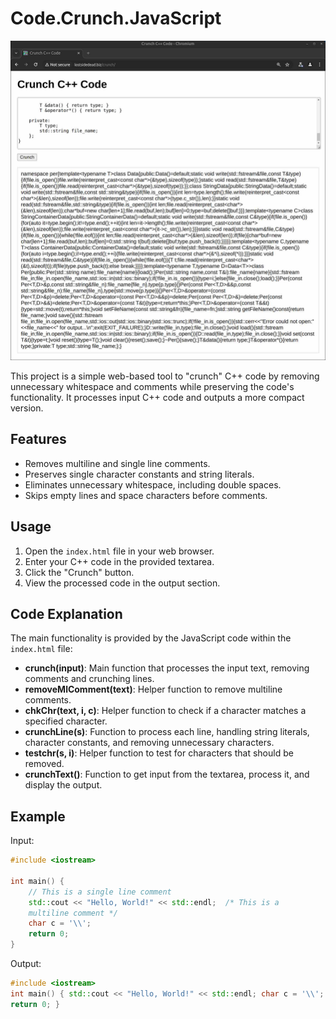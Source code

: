 # Code.Crunch.JavaScript

![screenshot](https://github.com/lostjared/Code.Crunch.JavaScript/blob/main/screenshot.jpg)

This project is a simple web-based tool to "crunch" C++ code by removing 
unnecessary whitespace and comments while preserving the code's 
functionality. It processes input C++ code and outputs a more compact 
version.

## Features

- Removes multiline and single line comments.
- Preserves single character constants and string literals.
- Eliminates unnecessary whitespace, including double spaces.
- Skips empty lines and space characters before comments.

## Usage

1. Open the `index.html` file in your web browser.
2. Enter your C++ code in the provided textarea.
3. Click the "Crunch" button.
4. View the processed code in the output section.

## Code Explanation

The main functionality is provided by the JavaScript code within the 
`index.html` file:

- **crunch(input)**: Main function that processes the input text, removing 
comments and crunching lines.
- **removeMlComment(text)**: Helper function to remove multiline comments.
- **chkChr(text, i, c)**: Helper function to check if a character matches 
a specified character.
- **crunchLine(s)**: Function to process each line, handling string 
literals, character constants, and removing unnecessary characters.
- **testchr(s, i)**: Helper function to test for characters that should be 
removed.
- **crunchText()**: Function to get input from the textarea, process it, 
and display the output.

## Example

Input:
```cpp
#include <iostream>

int main() {
    // This is a single line comment
    std::cout << "Hello, World!" << std::endl;  /* This is a
    multiline comment */
    char c = '\\';
    return 0;
}
```

Output:
```cpp
#include <iostream>
int main() { std::cout << "Hello, World!" << std::endl; char c = '\\'; return 0; }
return 0; }
```

